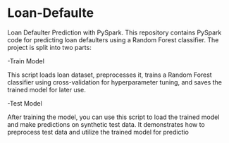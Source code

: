 # Loan-Defaulte
Loan Defaulter Prediction with PySpark.
This repository contains PySpark code for predicting loan defaulters using a Random Forest classifier. 
The project is split into two parts:

-Train Model


This script loads loan dataset, preprocesses it, trains a Random Forest classifier using cross-validation for hyperparameter tuning, and saves the trained model for later use.


-Test Model 


After training the model, you can use this script to load the trained model and make predictions on synthetic test data. It demonstrates how to preprocess test data and utilize the trained model for predictio
